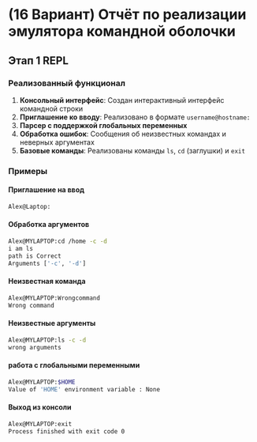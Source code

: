 # (16 Вариант) Отчёт по реализации эмулятора командной оболочки
## Этап 1 REPL

### Реализованный функционал

1. **Консольный интерфейс**: Создан интерактивный интерфейс командной строки
2. **Приглашение ко вводу**: Реализовано в формате `username@hostname:`
3. **Парсер с поддержкой глобальных переменных**
4. **Обработка ошибок**: Сообщения об неизвестных командах и неверных аргументах
5. **Базовые команды**: Реализованы команды `ls`, `cd` (заглушки) и `exit`

### Примеры

#### Приглашение на ввод
```bash
Alex@Laptop:
```

#### Обработка аргументов
```bash
Alex@MYLAPTOP:cd /home -c -d
i am ls
path is Correct
Arguments ['-c', '-d']
```

#### Неизвестная команда

```bash
Alex@MYLAPTOP:Wrongcommand
Wrong command
```

#### Неизвестные аргументы
```bash
Alex@MYLAPTOP:ls -c -d
wrong arguments
```

#### работа с глобальными переменными
```bash
Alex@MYLAPTOP:$HOME
Value of 'HOME' environment variable : None
```

#### Выход из консоли
```bash
Alex@MYLAPTOP:exit
Process finished with exit code 0
```